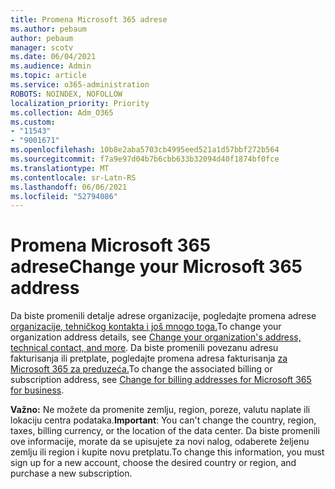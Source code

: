```yaml
---
title: Promena Microsoft 365 adrese
ms.author: pebaum
author: pebaum
manager: scotv
ms.date: 06/04/2021
ms.audience: Admin
ms.topic: article
ms.service: o365-administration
ROBOTS: NOINDEX, NOFOLLOW
localization_priority: Priority
ms.collection: Adm_O365
ms.custom:
- "11543"
- "9001671"
ms.openlocfilehash: 10b8e2aba5703cb4995eed521a1d57bbf272b564
ms.sourcegitcommit: f7a9e97d04b7b6cbb633b32094d40f1874bf0fce
ms.translationtype: MT
ms.contentlocale: sr-Latn-RS
ms.lasthandoff: 06/06/2021
ms.locfileid: "52794086"
---
```

# <a name="change-your-microsoft-365-address"></a><span data-ttu-id="14a43-102">Promena Microsoft 365 adrese</span><span class="sxs-lookup"><span data-stu-id="14a43-102">Change your Microsoft 365 address</span></span>

<span data-ttu-id="14a43-103">Da biste promenili detalje adrese organizacije, pogledajte promena adrese [organizacije, tehničkog kontakta i još mnogo toga.](/microsoft-365/admin/manage/change-address-contact-and-more)</span><span class="sxs-lookup"><span data-stu-id="14a43-103">To change your organization address details, see [Change your organization's address, technical contact, and more](/microsoft-365/admin/manage/change-address-contact-and-more).</span></span> <span data-ttu-id="14a43-104">Da biste promenili povezanu adresu fakturisanja ili pretplate, pogledajte promena adresa fakturisanja [za Microsoft 365 za preduzeća.](/microsoft-365/commerce/billing-and-payments/change-your-billing-addresses)</span><span class="sxs-lookup"><span data-stu-id="14a43-104">To change the associated billing or subscription address, see [Change for billing addresses for Microsoft 365 for business](/microsoft-365/commerce/billing-and-payments/change-your-billing-addresses).</span></span> 

<span data-ttu-id="14a43-105">**Važno:** Ne možete da promenite zemlju, region, poreze, valutu naplate ili lokaciju centra podataka.</span><span class="sxs-lookup"><span data-stu-id="14a43-105">**Important**: You can't change the country, region, taxes, billing currency, or the location of the data center.</span></span> <span data-ttu-id="14a43-106">Da biste promenili ove informacije, morate da se upisujete za novi nalog, odaberete željenu zemlju ili region i kupite novu pretplatu.</span><span class="sxs-lookup"><span data-stu-id="14a43-106">To change this information, you must sign up for a new account, choose the desired country or region, and purchase a new subscription.</span></span> 